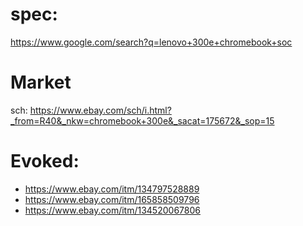 # spec:
https://www.google.com/search?q=lenovo+300e+chromebook+soc

# Market
sch: https://www.ebay.com/sch/i.html?_from=R40&_nkw=chromebook+300e&_sacat=175672&_sop=15

# Evoked:
- https://www.ebay.com/itm/134797528889
- https://www.ebay.com/itm/165858509796
- https://www.ebay.com/itm/134520067806
